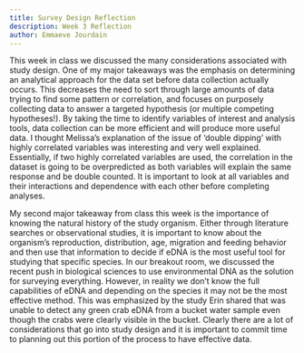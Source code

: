 ```yaml
---
title: Survey Design Reflection
description: Week 3 Reflection 
author: Emmaeve Jourdain 
---
```


This week in class we discussed the many considerations associated with study design. One of my major takeaways was the emphasis on determining an analytical approach for the data set before data collection actually occurs. This decreases the need to sort through large amounts of data trying to find some pattern or correlation, and focuses on purposely collecting data to answer a targeted hypothesis (or multiple competing hypotheses!). By taking the time to identify variables of interest and analysis tools, data collection can be more efficient and will produce more useful data. I thought Melissa’s explanation of the issue of ‘double dipping’ with highly correlated variables was interesting and very well explained. Essentially, if two highly correlated variables are used, the correlation in the dataset is going to be overpredicted as both variables will explain the same response and be double counted. It is important to look at all variables and their interactions and dependence with each other before completing analyses. 

My second major takeaway from class this week is the importance of knowing the natural history of the study organism. Either through literature searches or observational studies, it is important to know  about the organism’s reproduction, distribution, age, migration and feeding behavior and then use that information to decide if eDNA is the most useful tool for studying that specific species. In our breakout room, we discussed the recent push in biological sciences to use environmental DNA as the solution for surveying everything. However, in reality we don’t know the full capabilities of eDNA and depending on the species it may not be the most effective method. This was emphasized by the study Erin shared that was unable to detect any green crab eDNA from a bucket water sample even though the crabs were clearly visible in the bucket. Clearly there are a lot of considerations that go into study design and it is important to commit time to planning out this portion of the process to have effective data. 
